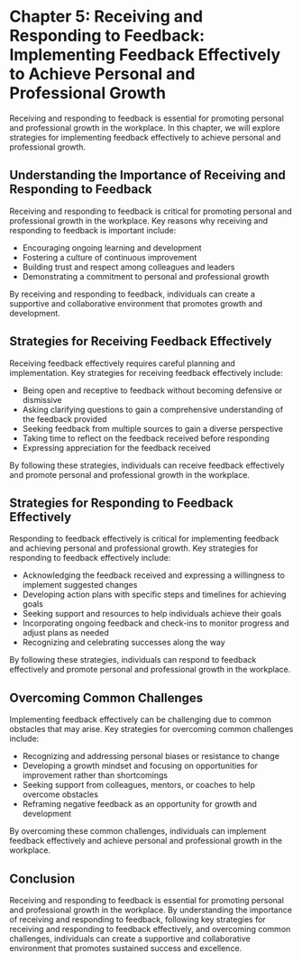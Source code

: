 Chapter 5: Receiving and Responding to Feedback: Implementing Feedback Effectively to Achieve Personal and Professional Growth
==============================================================================================================================

Receiving and responding to feedback is essential for promoting personal and professional growth in the workplace. In this chapter, we will explore strategies for implementing feedback effectively to achieve personal and professional growth.

Understanding the Importance of Receiving and Responding to Feedback
--------------------------------------------------------------------

Receiving and responding to feedback is critical for promoting personal and professional growth in the workplace. Key reasons why receiving and responding to feedback is important include:

* Encouraging ongoing learning and development
* Fostering a culture of continuous improvement
* Building trust and respect among colleagues and leaders
* Demonstrating a commitment to personal and professional growth

By receiving and responding to feedback, individuals can create a supportive and collaborative environment that promotes growth and development.

Strategies for Receiving Feedback Effectively
---------------------------------------------

Receiving feedback effectively requires careful planning and implementation. Key strategies for receiving feedback effectively include:

* Being open and receptive to feedback without becoming defensive or dismissive
* Asking clarifying questions to gain a comprehensive understanding of the feedback provided
* Seeking feedback from multiple sources to gain a diverse perspective
* Taking time to reflect on the feedback received before responding
* Expressing appreciation for the feedback received

By following these strategies, individuals can receive feedback effectively and promote personal and professional growth in the workplace.

Strategies for Responding to Feedback Effectively
-------------------------------------------------

Responding to feedback effectively is critical for implementing feedback and achieving personal and professional growth. Key strategies for responding to feedback effectively include:

* Acknowledging the feedback received and expressing a willingness to implement suggested changes
* Developing action plans with specific steps and timelines for achieving goals
* Seeking support and resources to help individuals achieve their goals
* Incorporating ongoing feedback and check-ins to monitor progress and adjust plans as needed
* Recognizing and celebrating successes along the way

By following these strategies, individuals can respond to feedback effectively and promote personal and professional growth in the workplace.

Overcoming Common Challenges
----------------------------

Implementing feedback effectively can be challenging due to common obstacles that may arise. Key strategies for overcoming common challenges include:

* Recognizing and addressing personal biases or resistance to change
* Developing a growth mindset and focusing on opportunities for improvement rather than shortcomings
* Seeking support from colleagues, mentors, or coaches to help overcome obstacles
* Reframing negative feedback as an opportunity for growth and development

By overcoming these common challenges, individuals can implement feedback effectively and achieve personal and professional growth in the workplace.

Conclusion
----------

Receiving and responding to feedback is essential for promoting personal and professional growth in the workplace. By understanding the importance of receiving and responding to feedback, following key strategies for receiving and responding to feedback effectively, and overcoming common challenges, individuals can create a supportive and collaborative environment that promotes sustained success and excellence.
